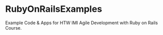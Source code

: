 RubyOnRailsExamples
===================

Example Code &amp; Apps for HTW IMI Agile Development with Ruby on Rails Course.